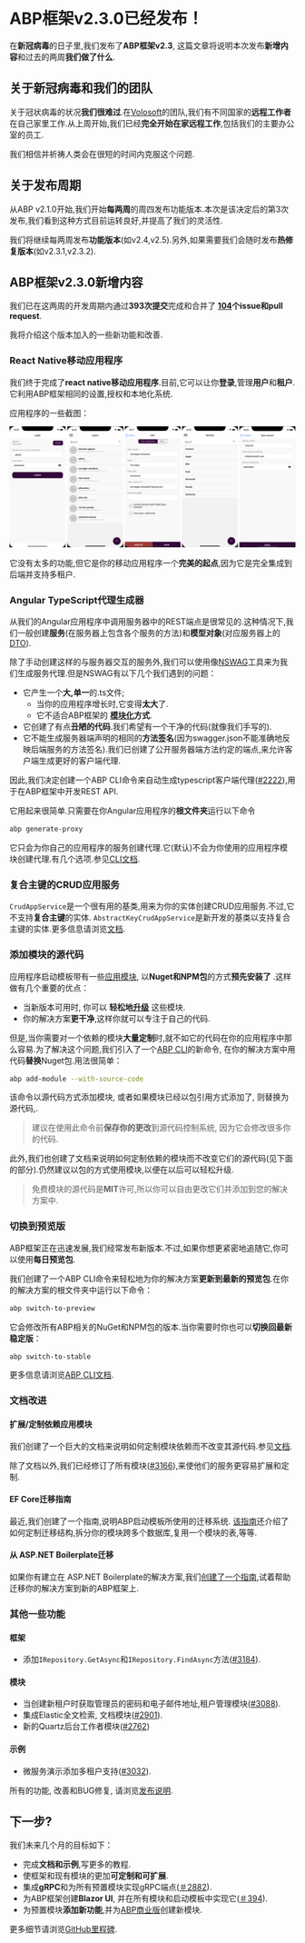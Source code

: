 # ABP框架v2.3.0已经发布！

在**新冠病毒**的日子里,我们发布了**ABP框架v2.3**, 这篇文章将说明本次发布**新增内容**和过去的两周**我们做了什么**.

## 关于新冠病毒和我们的团队

关于冠状病毒的状况**我们很难过**.在[Volosoft](https://volosoft.com/)的团队,我们有不同国家的**远程工作者**在自己家里工作.从上周开始,我们已经**完全开始在家远程工作**,包括我们的主要办公室的员工.

我们相信并祈祷人类会在很短的时间内克服这个问题.

## 关于发布周期

从ABP v2.1.0开始,我们开始**每两周**的周四发布功能版本.本次是该决定后的第3次发布,我们看到这种方式目前运转良好,并提高了我们的灵活性.

我们将继续每两周发布**功能版本**(如v2.4,v2.5).另外,如果需要我们会随时发布**热修复版本**(如v2.3.1,v2.3.2).

## ABP框架v2.3.0新增内容

我们已在这两周的开发周期内通过**393次提交**完成和合并了 **[104](https://github.com/abpframework/abp/milestone/30?closed=1)个issue和pull request**.

我将介绍这个版本加入的一些新功能和改善.

### React Native移动应用程序

我们终于完成了**react native移动应用程序**.目前,它可以让你**登录**,管理**用户**和**租户**.它利用ABP框架相同的设置,授权和本地化系统.

应用程序的一些截图：

![mobile-ui](react-native-ui.png)

它没有太多的功能,但它是你的移动应用程序一个**完美的起点**,因为它是完全集成到后端并支持多租户.

### Angular TypeScript代理生成器

从我们的Angular应用程序中调用服务器中的REST端点是很常见的.这种情况下,我们一般创建**服务**(在服务器上包含各个服务的方法)和**模型对象**(对应服务器上的[DTO](https://docs.abp.io/en/abp/latest/Data-Transfer-Objects)).

除了手动创建这样的与服务器交互的服务外,我们可以使用像[NSWAG](https://github.com/RicoSuter/NSwag)工具来为我们生成服务代理.但是NSWAG有以下几个我们遇到的问题：

* 它产生一个**大,单一**的.ts文件;
  * 当你的应用程序增长时,它变得**太大**了.
  * 它不适合ABP框架的 **[模块化](https://docs.abp.io/en/abp/latest/Module-Development-Basics)方式**.
* 它创建了有点**丑陋的代码**.我们希望有一个干净的代码(就像我们手写的).
* 它不能生成服务器端声明的相同的**方法签名**(因为swagger.json不能准确地反映后端服务的方法签名).我们已创建了公开服务器端方法约定的端点,来允许客户端生成更好的客户端代理.

因此,我们决定创建一个ABP CLI命令来自动生成typescript客户端代理([#2222](https://github.com/abpframework/abp/issues/2222)),用于在ABP框架中开发REST API.

它用起来很简单.只需要在你Angular应用程序的**根文件夹**运行以下命令

````bash
abp generate-proxy
````

它只会为你自己的应用程序的服务创建代理.它(默认)不会为你使用的应用程序模块创建代理.有几个选项.参见[CLI文档](https://docs.abp.io/en/abp/latest/CLI).

### 复合主键的CRUD应用服务

` CrudAppService `是一个很有用的基类,用来为你的实体创建CRUD应用服务.不过,它不支持**复合主键**的实体. `AbstractKeyCrudAppService`是新开发的基类以支持复合主键的实体.更多信息请浏览[文档](https://docs.abp.io/en/abp/latest/Application-Services#abstractkeycrudappservice).

### 添加模块的源代码

应用程序启动模板带有一些[应用模块](https://docs.abp.io/en/abp/latest/Modules/Index), 以**Nuget和NPM包**的方式**预先安装了** .这样做有几个重要的优点：

* 当新版本可用时, 你可以 **轻松地[升级](https://docs.abp.io/en/abp/latest/CLI#update)** 这些模块.
* 你的解决方案**更干净**,这样你就可以专注于自己的代码.

但是,当你需要对一个依赖的模块**大量定制**时,就不如它的代码在你的应用程序中那么容易.为了解决这个问题,我们引入了一个[ABP CLI](https://docs.abp.io/en/abp/latest/CLI)的新命令, 在你的解决方案中用代码**替换**Nuget包.用法很简单：

````bash
abp add-module --with-source-code
````

该命令以源代码方式添加模块, 或者如果模块已经以包引用方式添加了, 则替换为源代码,.

> 建议在使用此命令前**保存你的更改**到源代码控制系统, 因为它会修改很多你的代码.

此外,我们也创建了文档来说明如何定制依赖的模块而不改变它们的源代码(见下面的部分).仍然建议以包的方式使用模块,以便在以后可以轻松升级.

> 免费模块的源代码是**MIT**许可,所以你可以自由更改它们并添加到您的解决方案中.

### 切换到预览版

ABP框架正在迅速发展,我们经常发布新版本.不过,如果你想更紧密地追随它,你可以使用**每日预览包**.

我们创建了一个ABP CLI命令来轻松地为你的解决方案**更新到最新的预览包**.在你的解决方案的根文件夹中运行以下命令：

````bash
abp switch-to-preview
````

它会修改所有ABP相关的NuGet和NPM包的版本.当你需要时你也可以**切换回最新稳定版**：

````bash
abp switch-to-stable
````

更多信息请浏览[ABP CLI文档](https://docs.abp.io/en/abp/latest/CLI#switch-to-preview).

### 文档改进

#### 扩展/定制依赖应用模块

我们创建了一个巨大的文档来说明如何定制模块依赖而不改变其源代码.参见[文档](https://docs.abp.io/en/abp/latest/Customizing-Application-Modules-Guide).

除了文档以外,我们已经修订了所有模块([#3166](https://github.com/abpframework/abp/issues/3166)),来使他们的服务更容易扩展和定制.

#### EF Core迁移指南

最近,我们创建了一个指南,说明ABP启动模板所使用的迁移系统. [该指南](https://docs.abp.io/en/abp/latest/Entity-Framework-Core-Migrations)还介绍了如何定制迁移结构,拆分你的模块跨多个数据库,复用一个模块的表,等等.

#### 从 ASP.NET Boilerplate迁移

如果你有建立在 ASP.NET Boilerplate的解决方案,我们[创建了一个指南](https://docs.abp.io/en/abp/latest/AspNet-Boilerplate-Migration-Guide),试着帮助迁移你的解决方案到新的ABP框架上.

### 其他一些功能

#### 框架

* 添加`IRepository.GetAsync`和`IRepository.FindAsync`方法([#3184](https://github.com/abpframework/abp/issues/3148)).

#### 模块

* 当创建新租户时获取管理员的密码和电子邮件地址,租户管理模块([#3088](https://github.com/abpframework/abp/issues/3088)).
* 集成Elastic全文检索, 文档模块([#2901](https://github.com/abpframework/abp/pull/2901)).
* 新的Quartz后台工作者模块([#2762](https://github.com/abpframework/abp/issues/2762))

#### 示例

* 微服务演示添加多租户支持([#3032](https://github.com/abpframework/abp/pull/3032)).

所有的功能, 改善和BUG修复, 请浏览[发布说明](https://github.com/abpframework/abp/releases/tag/2.3.0).

## 下一步?

我们未来几个月的目标如下：

* 完成**文档和示例**,写更多的教程.
* 使框架和现有模块的更加**可定制和可扩展**.
* 集成**gRPC**和为所有预置模块实现gRPC端点([＃2882](https://github.com/abpframework/abp/issues/2882)).
* 为ABP框架创建**Blazor UI**, 并在所有模块和启动模板中实现它([＃394](https://github.com/abpframework/abp/issues/394)).
* 为预置模块**添加新功能**,并为[ABP商业版](https://commercial.abp.io/)创建新模块.

更多细节请浏览[GitHub里程碑](https://github.com/abpframework/abp/milestones).